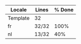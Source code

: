 |  Locale  |  Lines  | % Done|
|----------|---------|-------|
| Template |      32 |       |
| fr       |   32/32 |  100% |
| nl       |   13/32 |   40% |
